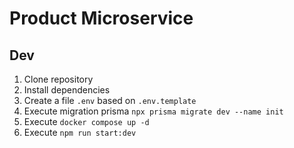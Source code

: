 # Product Microservice

## Dev

1. Clone repository
2. Install dependencies
3. Create a file `.env` based on `.env.template`
4. Execute migration prisma `npx prisma migrate dev --name init`
5. Execute `docker compose up -d`
6. Execute `npm run start:dev`
